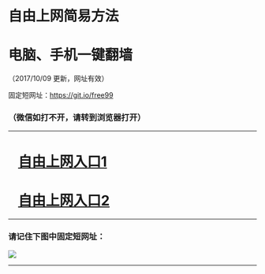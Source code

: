 ﻿# 自由上网简易方法

# 电脑、手机一键翻墙

（2017/10/09 更新，网址有效）

固定短网址：https://git.io/free99

### （微信如打不开，请转到浏览器打开）


***





# &nbsp;&nbsp; <a href="http://ft3140226465.fwq-tz-1001.info/fwqtz01.html?t=100900111231 " target="_blank">自由上网入口1</a>
# &nbsp;&nbsp; <a href="http://ft2946425534.fwq-tz-1002.info/fwqtz02.html?t=10090012874 " target="_blank">自由上网入口2</a>
***

### 请记住下图中固定短网址：

<img src="https://s3-us-west-2.amazonaws.com/fwq-1001/yjfq-20170905okok.png" /> 


***

